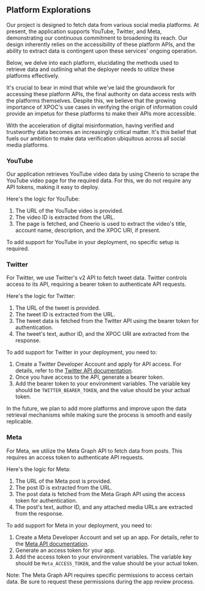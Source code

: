 ## Platform Explorations

Our project is designed to fetch data from various social media platforms. At present, the application supports YouTube, Twitter, and Meta, demonstrating our continuous commitment to broadening its reach. Our design inherently relies on the accessibility of these platform APIs, and the ability to extract data is contingent upon these services' ongoing operation.

Below, we delve into each platform, elucidating the methods used to retrieve data and outlining what the deployer needs to utilize these platforms effectively.

It's crucial to bear in mind that while we've laid the groundwork for accessing these platform APIs, the final authority on data access rests with the platforms themselves. Despite this, we believe that the growing importance of XPOC's use cases in verifying the origin of information could provide an impetus for these platforms to make their APIs more accessible.

With the acceleration of digital misinformation, having verified and trustworthy data becomes an increasingly critical matter. It's this belief that fuels our ambition to make data verification ubiquitous across all social media platforms.

### YouTube

Our application retrieves YouTube video data by using Cheerio to scrape the YouTube video page for the required data. For this, we do not require any API tokens, making it easy to deploy.

Here's the logic for YouTube:

1. The URL of the YouTube video is provided.
2. The video ID is extracted from the URL.
3. The page is fetched, and Cheerio is used to extract the video's title, account name, description, and the XPOC URI, if present.

To add support for YouTube in your deployment, no specific setup is required.

### Twitter

For Twitter, we use Twitter's v2 API to fetch tweet data. Twitter controls access to its API, requiring a bearer token to authenticate API requests.

Here's the logic for Twitter:

1. The URL of the tweet is provided.
2. The tweet ID is extracted from the URL.
3. The tweet data is fetched from the Twitter API using the bearer token for authentication.
4. The tweet's text, author ID, and the XPOC URI are extracted from the response.

To add support for Twitter in your deployment, you need to:

1. Create a Twitter Developer Account and apply for API access. For details, refer to the [Twitter API documentation](https://developer.twitter.com/en/docs).
2. Once you have access to the API, generate a bearer token.
3. Add the bearer token to your environment variables. The variable key should be `TWITTER_BEARER_TOKEN`, and the value should be your actual token.

In the future, we plan to add more platforms and improve upon the data retrieval mechanisms while making sure the process is smooth and easily replicable.

### Meta

For Meta, we utilize the Meta Graph API to fetch data from posts. This requires an access token to authenticate API requests.

Here's the logic for Meta:

1. The URL of the Meta post is provided.
2. The post ID is extracted from the URL.
3. The post data is fetched from the Meta Graph API using the access token for authentication.
4. The post's text, author ID, and any attached media URLs are extracted from the response.

To add support for Meta in your deployment, you need to:

1. Create a Meta Developer Account and set up an app. For details, refer to the [Meta API documentation](https://developers.facebook.com/docs/graph-api/overview).
2. Generate an access token for your app.
3. Add the access token to your environment variables. The variable key should be `Meta_ACCESS_TOKEN`, and the value should be your actual token.

Note: The Meta Graph API requires specific permissions to access certain data. Be sure to request these permissions during the app review process.